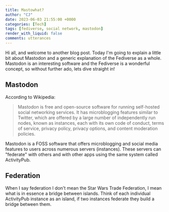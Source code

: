 ```yaml
---
title: Mastowhat?
author: "CJ"
date: 2023-06-03 21:55:00 +0000
categories: [Tech]
tags: [fediverse, social network, mastodon]
render_with_liquid: false
comments: utterances
---
```


Hi all, and welcome to another blog post. Today I'm going to explain a little bit about Mastodon and a generic explanation of the Fediverse as a whole. Mastodon is an interesting software and the Fediverse is a wonderful concept, so without further ado, lets dive straight in!

## Mastodon
According to Wikipedia: 
> Mastodon is free and open-source software for running self-hosted social networking services. It has microblogging features similar to Twitter, which are offered by a large number of independently run nodes, known as instances, each with its own code of conduct, terms of service, privacy policy, privacy options, and content moderation policies.

Mastodon is a FOSS software that offers microblogging and social media features to users across numerous servers (instances). These servers can "federate" with others and with other apps using the same system called ActivityPub.

## Federation
When I say federation I don't mean the Star Wars Trade Federation, I mean what is in essence a bridge between islands. Think of each individual ActivityPub instance as an island, if two instances federate they build a bridge between them. 
